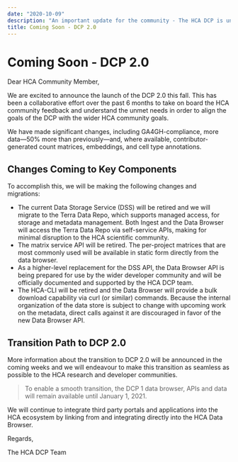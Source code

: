 ```yaml
---
date: "2020-10-09"
description: "An important update for the community - The HCA DCP is undergoing a major upgrade."
title: Coming Soon - DCP 2.0
---
```


# Coming Soon - DCP 2.0

Dear HCA Community Member,

We are excited to announce the launch of the DCP 2.0 this fall. This has been a collaborative effort over the past 6 months to take on board the HCA community feedback and understand the unmet needs in order to align the goals of the DCP with the wider HCA community goals.

We have made significant changes, including GA4GH-compliance, more data—50% more than previously—and, where available, contributor-generated count matrices, embeddings, and cell type annotations.

## Changes Coming to Key Components

To accomplish this, we will be making the following changes and migrations:

* The current Data Storage Service (DSS) will be retired and we will migrate to the Terra Data Repo, which supports managed access, for storage and metadata management. Both Ingest and the Data Browser will access the Terra Data Repo via self-service APIs, making for minimal disruption to the HCA scientific community.
* The matrix service API will be retired. The per-project matrices that are most commonly used will be available in static form directly from the data browser.
* As a higher-level replacement for the DSS API, the Data Browser API is being prepared for use by the wider developer community and will be officially documented and supported by the HCA DCP team.
* The HCA-CLI will be retired and the Data Browser will provide a bulk download capability via curl (or similar) commands. Because the internal organization of the data store is subject to change with upcoming work on the metadata, direct calls against it are discouraged in favor of the new Data Browser API.

## Transition Path to DCP 2.0

More information about the transition to DCP 2.0 will be announced in the coming weeks and we will endeavour to make this transition as seamless as possible to the HCA research and developer communities.

> To enable a smooth transition, the DCP 1 data browser, APIs and data will remain available until January 1, 2021. 

We will continue to integrate third party portals and applications into the HCA ecosystem by linking from and integrating directly into the HCA Data Browser.

Regards,

The HCA DCP Team
